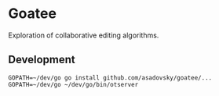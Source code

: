 # Goatee

Exploration of collaborative editing algorithms.

## Development

    GOPATH=~/dev/go go install github.com/asadovsky/goatee/...
    GOPATH=~/dev/go ~/dev/go/bin/otserver
